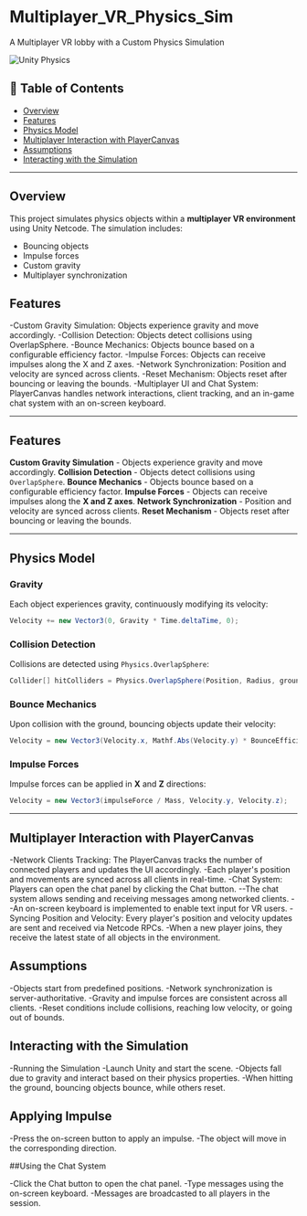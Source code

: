 # Multiplayer_VR_Physics_Sim
A Multiplayer VR lobby with a Custom Physics Simulation 

![Unity Physics](https://img.shields.io/badge/Physics-Simulation-blue.svg)

## 📌 Table of Contents
- [Overview](#overview)
- [Features](#features)
- [Physics Model](#physics-model)
- [Multiplayer Interaction with PlayerCanvas](#multiplayer)
- [Assumptions](#assumptions)
- [Interacting with the Simulation](#interacting)

---

## Overview
This project simulates physics objects within a **multiplayer VR environment** using Unity Netcode. The simulation includes:
- Bouncing objects
- Impulse forces
- Custom gravity
- Multiplayer synchronization

## Features

-Custom Gravity Simulation: Objects experience gravity and move accordingly.
-Collision Detection: Objects detect collisions using OverlapSphere.
-Bounce Mechanics: Objects bounce based on a configurable efficiency factor.
-Impulse Forces: Objects can receive impulses along the X and Z axes.
-Network Synchronization: Position and velocity are synced across clients.
-Reset Mechanism: Objects reset after bouncing or leaving the bounds.
-Multiplayer UI and Chat System: PlayerCanvas handles network interactions, client tracking, and an in-game chat system with an on-screen keyboard.

---

## Features
 **Custom Gravity Simulation** - Objects experience gravity and move accordingly.
 **Collision Detection** - Objects detect collisions using `OverlapSphere`.
 **Bounce Mechanics** - Objects bounce based on a configurable efficiency factor.
 **Impulse Forces** - Objects can receive impulses along the **X and Z axes**.
 **Network Synchronization** - Position and velocity are synced across clients.
 **Reset Mechanism** - Objects reset after bouncing or leaving the bounds.

---

## Physics Model

### **Gravity**
Each object experiences gravity, continuously modifying its velocity:
```csharp
Velocity += new Vector3(0, Gravity * Time.deltaTime, 0);
```

### **Collision Detection**
Collisions are detected using `Physics.OverlapSphere`:
```csharp
Collider[] hitColliders = Physics.OverlapSphere(Position, Radius, groundLayer);
```

### **Bounce Mechanics**
Upon collision with the ground, bouncing objects update their velocity:
```csharp
Velocity = new Vector3(Velocity.x, Mathf.Abs(Velocity.y) * BounceEfficiency, Velocity.z);
```

### **Impulse Forces**
Impulse forces can be applied in **X** and **Z** directions:
```csharp
Velocity = new Vector3(impulseForce / Mass, Velocity.y, Velocity.z);
```

---

## Multiplayer Interaction with PlayerCanvas

-Network Clients Tracking: The PlayerCanvas tracks the number of connected players and updates the UI accordingly.
-Each player's position and movements are synced across all clients in real-time.
-Chat System: Players can open the chat panel by clicking the Chat button.
--The chat system allows sending and receiving messages among networked clients.
--An on-screen keyboard is implemented to enable text input for VR users.
-Syncing Position and Velocity: Every player's position and velocity updates are sent and received via Netcode RPCs.
-When a new player joins, they receive the latest state of all objects in the environment.


## Assumptions
-Objects start from predefined positions.
-Network synchronization is server-authoritative.
-Gravity and impulse forces are consistent across all clients.
-Reset conditions include collisions, reaching low velocity, or going out of bounds.


## Interacting with the Simulation

-Running the Simulation
-Launch Unity and start the scene.
-Objects fall due to gravity and interact based on their physics properties.
-When hitting the ground, bouncing objects bounce, while others reset.

## Applying Impulse

-Press the on-screen button to apply an impulse.
-The object will move in the corresponding direction.

##Using the Chat System

-Click the Chat button to open the chat panel.
-Type messages using the on-screen keyboard.
-Messages are broadcasted to all players in the session.
